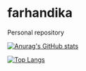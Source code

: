 # farhandika
Personal repository

[![Anurag's GitHub stats](https://github-readme-stats.vercel.app/api?username=Fdika24)](https://github.com/anuraghazra/github-readme-stats)

[![Top Langs](https://github-readme-stats.vercel.app/api/top-langs/?username=Fdika24)](https://github.com/anuraghazra/github-readme-stats)
